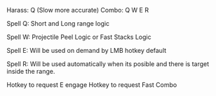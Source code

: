 Harass: Q (Slow more accurate)
Combo: Q W E R

Spell Q: Short and Long range logic

Spell W: Projectile Peel Logic or Fast Stacks Logic

Spell E: Will be used on demand by LMB hotkey default

Spell R: Will be used automatically when its posible and there is target inside the range.

Hotkey to request E engage
Hotkey to request Fast Combo
